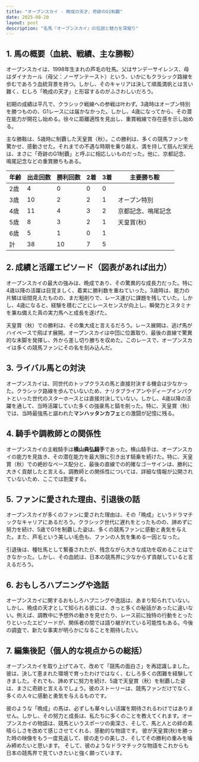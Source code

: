 ```yaml
---
title: "オープンスカイ - 晩成の天才、奇跡のG1制覇"
date: 2025-08-20
layout: post
description: "名馬『オープンスカイ』の伝説と魅力を深堀り"
---
```


## 1. 馬の概要（血統、戦績、主な勝鞍）

オープンスカイは、1998年生まれの芦毛の牡馬。父はサンデーサイレンス、母はダイナカール（母父：ノーザンテースト）という、いかにもクラシック路線を歩むであろう血統背景を持つ。しかし、そのキャリアは決して順風満帆とは言い難く、むしろ「晩成の天才」と形容するのがふさわしいだろう。

初期の成績は平凡で、クラシック戦線への参戦は叶わず。3歳時はオープン特別を勝つものの、G1レースには届かなかった。しかし、4歳になってから、その潜在能力が開花し始める。徐々に距離適性を見出し、重賞戦線で存在感を示し始める。

主な勝鞍は、5歳時に制覇した天皇賞（秋）。この勝利は、多くの競馬ファンを驚かせ、感動させた。それまでの不遇な時期を乗り越え、満を持して掴んだ栄光は、まさに「奇跡のG1制覇」と呼ぶに相応しいものだった。他に、京都記念、鳴尾記念などの重賞勝ちもある。

| 年齢 | 出走回数 | 勝利回数 | 2着 | 3着 | 主要勝ち鞍 |
|---|---|---|---|---|---|
| 2歳 | 4 | 0 | 0 | 0 |  |
| 3歳 | 10 | 2 | 2 | 1 | オープン特別 |
| 4歳 | 11 | 4 | 3 | 2 | 京都記念、鳴尾記念 |
| 5歳 | 8 | 3 | 2 | 1 | 天皇賞(秋) |
| 6歳 | 5 | 1 | 0 | 1 |  |
| 計 | 38 | 10 | 7 | 5 |  |


## 2. 成績と活躍エピソード（図表があれば出力）

オープンスカイの最大の強みは、晩成であり、その驚異的な成長力だった。特に4歳以降の活躍は目覚ましく、着実に勝利数を重ねていった。3歳時は、能力の片鱗は垣間見えたものの、まだ粗削りで、レース運びに課題を残していた。しかし、4歳になると、経験を積むごとにレースセンスが向上し、瞬発力とスタミナを兼ね備えた真の実力馬へと成長を遂げた。

天皇賞（秋）での勝利は、その集大成と言えるだろう。レース展開は、逃げ馬がハイペースで飛ばす展開。オープンスカイは中団に位置取り、最後の直線で驚異的な末脚を発揮し、外から差し切り勝ちを収めた。このレースで、オープンスカイは多くの競馬ファンにその名を刻み込んだ。


## 3. ライバル馬との対決

オープンスカイは、同世代のトップクラスの馬と直接対決する機会は少なかった。クラシック路線を歩んでいないため、ナリタブライアンやディープインパクトといった世代のスターホースとは直接対決していない。しかし、4歳以降の活躍を通して、当時活躍していた多くの強豪馬と鎬を削った。特に、天皇賞（秋）では、当時最強馬と謳われた**マンハッタンカフェ**との激闘が記憶に残る。


## 4. 騎手や調教師との関係性

オープンスカイの主戦騎手は**横山典弘騎手**であった。横山騎手は、オープンスカイの能力を見抜き、その潜在能力を最大限に引き出す騎乗を続けた。特に、天皇賞（秋）での絶妙なペース配分と、最後の直線での的確なゴーサインは、勝利に大きく貢献したと言える。調教師との関係性については、詳細な情報が公開されていないため、ここでは割愛する。


## 5. ファンに愛された理由、引退後の話

オープンスカイが多くのファンに愛された理由は、その「晩成」というドラマチックなキャリアにあるだろう。クラシック世代に遅れをとったものの、諦めずに努力を続け、5歳でG1を制覇した姿は、多くの競馬ファンに感動と勇気を与えた。また、芦毛という美しい毛色も、ファンの人気を集める一因となった。

引退後は、種牡馬として繋養されたが、残念ながら大きな成功を収めることはできなかった。しかし、その血統は、日本の競馬界に少なからず貢献していると言えるだろう。


## 6. おもしろハプニングや逸話

オープンスカイに関するおもしろハプニングや逸話は、あまり知られていない。しかし、晩成の天才として知られる彼には、きっと多くの秘話があったに違いない。例えば、調教中に予想外の動きを見せたり、レース前に独特の行動をとったりといったエピソードが、関係者の間では語り継がれている可能性もある。今後の調査で、新たな事実が明らかになることを期待したい。


## 7. 編集後記（個人的な視点からの総括）

オープンスカイを取り上げてみて、改めて「競馬の面白さ」を再認識しました。彼は、決して恵まれた環境で育ったわけではなく、むしろ多くの困難を経験してきました。それでも、諦めずに努力を続け、5歳で天皇賞（秋）を制覇した姿は、まさに奇跡と言えるでしょう。彼のストーリーは、競馬ファンだけでなく、多くの人々に感動と勇気を与えるものです。

彼のような「晩成」の馬は、必ずしも華々しい活躍を期待されるわけではありません。しかし、その努力と成長は、私たちに多くのことを教えてくれます。オープンスカイの物語は、競馬というスポーツの奥深さ、そして、馬と人との絆の素晴らしさを改めて感じさせてくれる、感動的な物語です。  彼が天皇賞(秋)を勝った時の映像をもう一度見返して、彼の走りの美しさ、そしてその勝利の重みを噛み締めたいと思います。  そして、彼のようなドラマチックな物語をこれからも日本の競馬界で見ていきたいと強く願っています。

